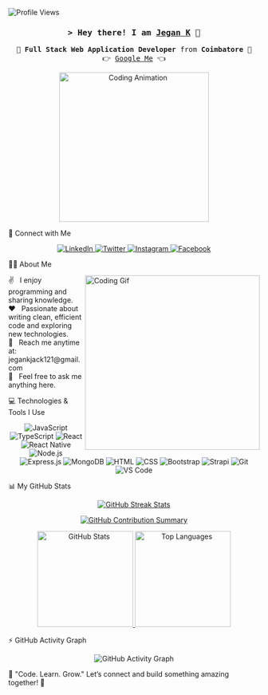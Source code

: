 <p align="left"> <img src="https://komarev.com/ghpvc/?username=JegankarthiMCA&label=Profile%20Views&color=green&style=flat" alt="Profile Views" /> </p> <h3 align="center"> <samp>&gt; Hey there! I am <b><a href="https://jeganjack.com" target="_blank">Jegan K</a></b> 👋 </samp> </h3> <p align="center"> <samp> 🌟 <b>Full Stack Web Application Developer</b> from <b>Coimbatore</b> 🌟<br /> 👉 <a href="https://www.google.com/search?q=Jegan+Jack" target="_blank">Google Me</a> 👈<br /> </samp> </p> <p align="center"> <img src="https://user-images.githubusercontent.com/74038190/235224431-e8c8c12e-6826-47f1-89fb-2ddad83b3abf.gif" width="300" alt="Coding Animation" /> </p>

📲 Connect with Me
<p align="center"> <a href="https://linkedin.com/in/jegan-karthi-33191b201" target="_blank"> <img src="https://img.shields.io/badge/LinkedIn-0077B5?style=for-the-badge&logo=linkedin&logoColor=white" alt="LinkedIn"> </a> <a href="https://twitter.com/jegankjack121?t=_A81aTHetSVM3PTEGEcGYQ&s=09" target="_blank"> <img src="https://img.shields.io/badge/Twitter-1DA1F2?style=for-the-badge&logo=twitter&logoColor=white" alt="Twitter"> </a> <a href="https://www.instagram.com/jegan_jack121/?igshid=NGVhN2U2NjQ0Yg%3D%3D" target="_blank"> <img src="https://img.shields.io/badge/Instagram-fe4164?style=for-the-badge&logo=instagram&logoColor=white" alt="Instagram"> </a> <a href="https://facebook.com/jegan555karthi" target="_blank"> <img src="https://img.shields.io/badge/Facebook-20BEFF?style=for-the-badge&logo=facebook&logoColor=white" alt="Facebook"> </a> </p>

🧑‍💻 About Me
<p> <img align="right" width="350" src="https://media.giphy.com/media/qgQUggAC3Pfv687qPC/giphy.gif" alt="Coding Gif">
✌️   I enjoy programming and sharing knowledge.<br> ❤️   Passionate about writing clean, efficient code and exploring new technologies.<br> 📧   Reach me anytime at: jegankjack121@gmail.com<br> 💬   Feel free to ask me anything here.

</p>

💻 Technologies & Tools I Use
<p align="center"> <img src="https://img.shields.io/badge/JavaScript-F0DB4F?style=for-the-badge&logo=javascript&logoColor=black" alt="JavaScript"> <img src="https://img.shields.io/badge/TypeScript-007ACC?style=for-the-badge&logo=typescript&logoColor=white" alt="TypeScript"> <img src="https://img.shields.io/badge/React-61DAFB?style=for-the-badge&logo=react&logoColor=black" alt="React"> <img src="https://img.shields.io/badge/React_Native-20232A?style=for-the-badge&logo=react&logoColor=61DAFB" alt="React Native"> <img src="https://img.shields.io/badge/Node.js-339933?style=for-the-badge&logo=node.js&logoColor=white" alt="Node.js"> <img src="https://img.shields.io/badge/Express.js-000000?style=for-the-badge&logo=express&logoColor=white" alt="Express.js"> <img src="https://img.shields.io/badge/MongoDB-4EA94B?style=for-the-badge&logo=mongodb&logoColor=white" alt="MongoDB"> <img src="https://img.shields.io/badge/HTML5-E34F26?style=for-the-badge&logo=html5&logoColor=white" alt="HTML"> <img src="https://img.shields.io/badge/CSS3-1572B6?style=for-the-badge&logo=css3&logoColor=white" alt="CSS"> <img src="https://img.shields.io/badge/Bootstrap-563D7C?style=for-the-badge&logo=bootstrap&logoColor=white" alt="Bootstrap"> <img src="https://img.shields.io/badge/Strapi-2E7EEA?style=for-the-badge&logo=strapi&logoColor=white" alt="Strapi"> <img src="https://img.shields.io/badge/Git-F05032?style=for-the-badge&logo=git&logoColor=white" alt="Git"> <img src="https://img.shields.io/badge/VSCode-0078D4?style=for-the-badge&logo=visual-studio-code&logoColor=white" alt="VS Code"> </p>

📊 My GitHub Stats
<p align="center"> <a href="https://github.com/JegankarthiMCA"> <img src="https://github-readme-streak-stats.herokuapp.com/?user=JegankarthiMCA&theme=radical&border=7F3FBF&background=0D1117" alt="GitHub Streak Stats"> </a> </p> <p align="center"> <a href="https://github.com/JegankarthiMCA"> <img src="https://github-profile-summary-cards.vercel.app/api/cards/profile-details?username=JegankarthiMCA&theme=radical" alt="GitHub Contribution Summary"> </a> </p> <p align="center"> <a href="https://github.com/JegankarthiMCA"> <img src="https://denvercoder1-github-readme-stats.vercel.app/api?username=JegankarthiMCA&show_icons=true&count_private=true&theme=react&border_color=7F3FBF&bg_color=0D1117&title_color=F85D7F&icon_color=F8D866" height="192px" alt="GitHub Stats"> </a> <a href="https://github.com/JegankarthiMCA"> <img src="https://denvercoder1-github-readme-stats.vercel.app/api/top-langs/?username=JegankarthiMCA&langs_count=8&layout=compact&theme=react&border_color=7F3FBF&bg_color=0D1117&title_color=F85D7F&icon_color=F8D866" height="192px" alt="Top Languages"> </a> </p>

⚡ GitHub Activity Graph
<p align="center"> <img src="https://github-readme-activity-graph.vercel.app/graph?username=JegankarthiMCA&custom_title=GitHub%20Activity%20Graph&bg_color=0D1117&color=7F3FBF&line=7F3FBF&point=7F3FBF&area=true&title_color=F8D866" alt="GitHub Activity Graph"> </p>

💬 "Code. Learn. Grow."
Let’s connect and build something amazing together! 🌟
